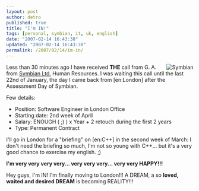 ```yaml
---
layout: post
author: detro
published: true
title: "I'm IN!"
tags: [personal, symbian, it, uk, english]
date: "2007-02-14 16:43:38"
updated: "2007-02-14 16:43:38"
permalink: /2007/02/14/im-in/
---
```


<img src='http://www.detronizator.org/wp-content/uploads/2007/02/symbian.png' alt='Symbian'  align="right" />
Less than 30 minutes ago I have received <strong>THE</strong> call from G. A. from <a href="http://www.symbian.com/">Symbian Ltd.</a> Human Resources. I was waiting this call until the last 22nd of January, the day I came back from [en:London] after the Assessment Day of Symbian.

Few details:
<ul>
	<li>Position: Software Engineer in London Office</li>
	<li>Starting date: 2nd week of April</li>
	<li>Salary: ENOUGH ( ;) ) x Year + 2 retouch during the first 2 years</li>
	<li>Type: Permanent Contract</li>
</ul>

I'll go in London for a "briefing" on [en:C++] in the second week of March: I don't need the briefing so much, I'm not so young with C++... but it's a very good chance to exercise my english. ;) 

<strong>I'm very very very very... very very very... very very HAPPY!!!</strong>

Hey guys, I'm IN! I'm finally moving to London!!! A DREAM, a so <strong>loved, waited and desired DREAM</strong> is becoming REALITY!!!

